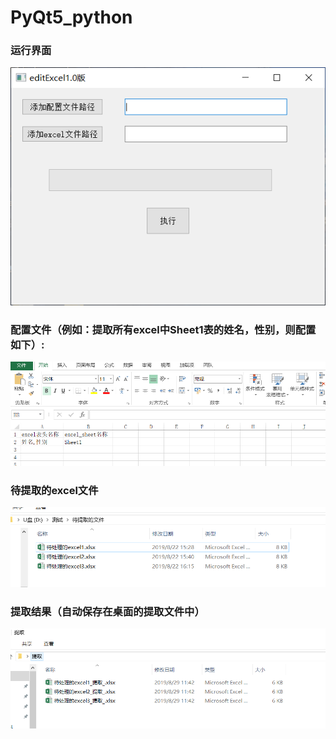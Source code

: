 # PyQt5_python
### 运行界面
![img](https://github.com/hhhPQ/PyQt5_python/blob/master/img/界面.png)
### 配置文件（例如：提取所有excel中Sheet1表的姓名，性别，则配置如下）:
![img](https://github.com/hhhPQ/PyQt5_python/blob/master/img/配置文件.png)
### 待提取的excel文件
![img](https://github.com/hhhPQ/PyQt5_python/blob/master/img/等待提取的excel文件.png)
### 提取结果（自动保存在桌面的提取文件中）
![img](https://github.com/hhhPQ/PyQt5_python/blob/master/img/提取结果.png)
